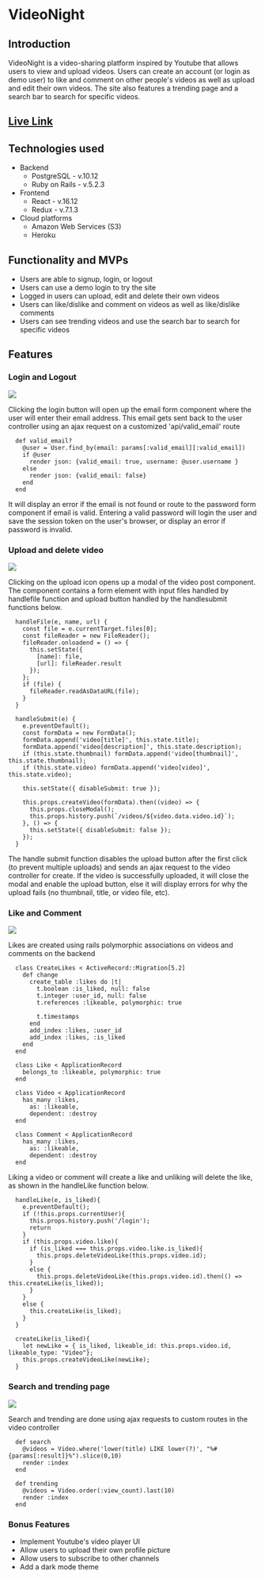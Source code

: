 # VideoNight

## Introduction

VideoNight is a video-sharing platform inspired by Youtube that allows users to view and upload videos. Users can create an account (or login as demo user) to like and comment on other people's videos as well as upload and edit their own videos. The site also features a trending page and a search bar to search for specific videos.

## [Live Link](https://videonight.herokuapp.com/#/) 

## Technologies used

* Backend
  * PostgreSQL - v.10.12
  * Ruby on Rails - v.5.2.3
* Frontend
  * React - v.16.12
  * Redux - v.7.1.3
* Cloud platforms
  * Amazon Web Services (S3)
  * Heroku

## Functionality and MVPs

* Users are able to signup, login, or logout
* Users can use a demo login to try the site
* Logged in users can upload, edit and delete their own videos 
* Users can like/dislike and comment on videos as well as like/dislike comments
* Users can see trending videos and use the search bar to search for specific videos

## Features

### Login and Logout

![](app/assets/gifs/login.gif)

Clicking the login button will open up the email form component where the user will enter their email address. This email gets sent back to the user controller using an ajax request on a customized 'api/valid_email' route

```
  def valid_email?
    @user = User.find_by(email: params[:valid_email][:valid_email])
    if @user
      render json: {valid_email: true, username: @user.username }
    else
      render json: {valid_email: false}
    end
  end
```

It will display an error if the email is not found or route to the password form component if email is valid. Entering a valid password will login the user and save the session token on the user's browser, or display an error if password is invalid. 

### Upload and delete video

![](app/assets/gifs/upload.gif)

Clicking on the upload icon opens up a modal of the video post component. The component contains a form element with input files handled by handlefile function and upload button handled by the handlesubmit functions below.

```
  handleFile(e, name, url) {
    const file = e.currentTarget.files[0];
    const fileReader = new FileReader();
    fileReader.onloadend = () => {
      this.setState({
        [name]: file,
        [url]: fileReader.result
      });
    };
    if (file) {
      fileReader.readAsDataURL(file);
    }
  }
  
  handleSubmit(e) {
    e.preventDefault();
    const formData = new FormData();
    formData.append('video[title]', this.state.title);
    formData.append('video[description]', this.state.description);
    if (this.state.thumbnail) formData.append('video[thumbnail]', this.state.thumbnail);
    if (this.state.video) formData.append('video[video]', this.state.video);

    this.setState({ disableSubmit: true });
   
    this.props.createVideo(formData).then((video) => {
      this.props.closeModal();
      this.props.history.push(`/videos/${video.data.video.id}`);
    }, () => {
      this.setState({ disableSubmit: false });
    });
  }
```

The handle submit function disables the upload button after the first click (to prevent multiple uploads) and sends an ajax request to the video controller for create. If the video is successfully uploaded, it will close the modal and enable the upload button, else it will display errors for why the upload fails (no thumbnail, title, or video file, etc). 

### Like and Comment

![](app/assets/gifs/comment.gif)

Likes are created using rails polymorphic associations on videos and comments on the backend

```
  class CreateLikes < ActiveRecord::Migration[5.2]
    def change
      create_table :likes do |t|
        t.boolean :is_liked, null: false
        t.integer :user_id, null: false
        t.references :likeable, polymorphic: true

        t.timestamps
      end
      add_index :likes, :user_id
      add_index :likes, :is_liked
    end
  end

  class Like < ApplicationRecord
    belongs_to :likeable, polymorphic: true
  end
  
  class Video < ApplicationRecord
    has_many :likes, 
      as: :likeable,
      dependent: :destroy
  end
  
  class Comment < ApplicationRecord
    has_many :likes, 
      as: :likeable,
      dependent: :destroy
  end
```

Liking a video or comment will create a like and unliking will delete the like, as shown in the handleLike function below.

```
  handleLike(e, is_liked){
    e.preventDefault();
    if (!this.props.currentUser){
      this.props.history.push('/login');
      return
    }
    if (this.props.video.like){
      if (is_liked === this.props.video.like.is_liked){
        this.props.deleteVideoLike(this.props.video.id);
      }
      else {
        this.props.deleteVideoLike(this.props.video.id).then(() => this.createLike(is_liked));
      }
    }
    else {
      this.createLike(is_liked);
    }
  }
  
  createLike(is_liked){
    let newLike = { is_liked, likeable_id: this.props.video.id, likeable_type: "Video"};
    this.props.createVideoLike(newLike);
  }
```

### Search and trending page

![](app/assets/gifs/search.gif)

Search and trending are done using ajax requests to custom routes in the video controller

```
  def search
    @videos = Video.where('lower(title) LIKE lower(?)', "%#{params[:result]}%").slice(0,10)
    render :index
  end

  def trending
    @videos = Video.order(:view_count).last(10)
    render :index
  end 
```

### Bonus Features 

 * Implement Youtube's video player UI
 * Allow users to upload their own profile picture
 * Allow users to subscribe to other channels  
 * Add a dark mode theme

